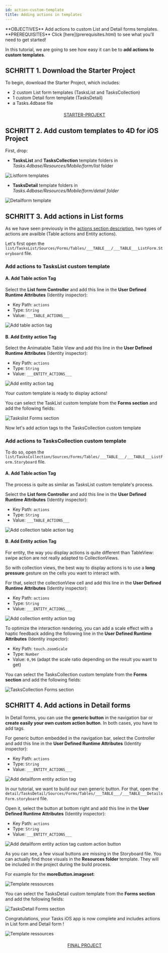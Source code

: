 ```yaml
---
id: action-custom-template
title: Adding actions in templates
---
```


<div markdown="1" class = "objectives">
**OBJECTIVES**
Add actions to custom List and Detail forms templates.
</div>

<div markdown="1" class = "prerequisites">
**PREREQUISITES**
Click [here](prerequisites.html) to see what you'll need to get started!
</div>

In this tutorial, we are going to see how easy it can be to **add actions to custom templates**.

## SCHRITT 1. Download the Starter Project

To begin, download the Starter Project, which includes:

* 2 custom List form templates (TasksList and TasksCollection)
* 1 custom Detail form template (TasksDetail)
* a Tasks.4dbase file

<div markdown="1" style="text-align: center; margin-top: 20px; margin-bottom: 20px">

<a class="button"
href="https://github.com/4d-for-ios/tutorial-AddingActionToTemplates/archive/1dc5aecfbea62a9999d571cb1a956f1ef6983111.zip">STARTER-PROJEKT</a>
</div>

## SCHRITT 2. Add custom templates to 4D for iOS Project

First, drop:

* **TasksList** and **TasksCollection** template folders in *Tasks.4dbase/Resources/Mobile/form/list* folder

![Listform templates](assets/en/actions/Listform-templates.png)

* **TasksDetail** template folders in *Tasks.4dbase/Resources/Mobile/form/detail folder*

![Detailform template](assets/en/actions/Detailform-template.png)

## SCHRITT 3. Add actions in List forms

As we have seen previously in the [actions section description](actions.html), two types of actions are availble (Table actions and Entity actions).

Let's first open the `list/TasksList/Sources/Forms/Tables/___TABLE___/___TABLE___ListForm.Storyboard` file.

### Add actions to TasksList custom template

#### A. Add Table action Tag

Select the **List form Controller** and add this line in the **User Defined Runtime Attributes** (Identity inspector):

* Key Path: `actions`
* Type: `String`
* Value: `___TABLE_ACTIONS___`

![Add table action tag](assets/en/actions/Add-table-tag-taskslist.png)


#### B. Add Entity action Tag

Select the Animatable Table View and add this line in the **User Defined Runtime Attributes** (Identity inspector):

* Key Path: `actions`
* Type: `String`
* Value: `___ENTITY_ACTIONS___`

![Add entity action tag](assets/en/actions/Add-entity-tag-taskslist.png)

Your custom template is ready to display actions!

You can select the TaskList custom template from the **Forms section** and add the following fields:

![Taskslist Forms section](assets/en/actions/listform-taskslist-forms-section.png)

Now let's add action tags to the TasksCollection custom template

### Add actions to TasksCollection custom template

To do so, open the `list/TasksCollection/Sources/Forms/Tables/___TABLE___/___TABLE___ListForm.Storyboard` file.

#### A. Add Table action Tag

The process is quite as similar as TasksList custom template's process.

Select the **List form Controller** and add this line in the **User Defined Runtime Attributes** (Identity inspector):

* Key Path: `actions`
* Type: `String`
* Value: `___TABLE_ACTIONS___`

![Add collection table action tag](assets/en/actions/Add-collection-table-tag-taskslist.png)

#### B. Add Entity action Tag

For entity, the way you display actions is quite different than TableView: swipe action are not really adapted to CollectionViews.

So with collection views, the best way to display actions is to use a **long pressure** gesture on the cells you want to interact with.

For that, select the collectionView cell and add this line in the **User Defined Runtime Attributes** (Identity inspector):

* Key Path: `actions`
* Type: `String`
* Value: `___ENTITY_ACTIONS___`

![Add collection entity action tag](assets/en/actions/Add-collection-entity-tag-taskslist.png)

To optimize the interaction rendering, you can add a scale effect with a haptic feedback adding the following line in the **User Defined Runtime Attributes** (Identity inspector):

* Key Path: `touch.zoomScale`
* Type: `Number`
* Value: `0,96` (adapt the scale ratio depending on the result you want to get)

You can select the TasksCollection custom template from the **Forms section** and add the following fields:

![TasksCollection Forms section](assets/en/actions/listform-taskscollection-forms-section.png)


## SCHRITT 4. Add actions in Detail forms

In Detail forms, you can use the **generic button** in the navigation bar or **create easily your own custom action button**. In both cases, you have to add tags.

For generic button embedded in the navigation bar, select the Controller and add this line in the **User Defined Runtime Attributes** (Identity inspector):

* Key Path: `actions`
* Type: `String`
* Value: `___ENTITY_ACTIONS___`

![Add detailform entity action tag](assets/en/actions/Detail-form-action-navigationBar.png)

In our tutorial, we want to build our own generic button. For that, open the `detail/TasksDetail/Sources/Forms/Tables/___TABLE___/___TABLE___DetailsForm.storyboard` file.

Open it, select the button at bottom right and add this line in the **User Defined Runtime Attributes** (Identity inspector):

* Key Path: `actions`
* Type: `String`
* Value: `___ENTITY_ACTIONS___`

![Add detailform entity action tag custom action button](assets/en/actions/Detail-form-action-custom-action-Button.png)

As you can see, a few visual buttons are missing in the Storyboard file. You can actually find those visuals in the  **Resources folder** template. They will be included in the project during the build process.

For example for the **moreButton.imageset**:

![Template ressources](assets/en/actions/Template-Ressources.png)

You can select the TasksDetail custom template from the **Forms section** and add the following fields:

![TasksDetail Forms section](assets/en/actions/detailform-forms-section.png)

Congratulations, your Tasks iOS app is now complete and includes actions in List form and Detail form !

![Template ressources](assets/en/actions/ListForm-entity-action-tableview.png)

<div markdown="1" style="text-align: center; margin-top: 20px; margin-bottom: 20px">

<a class="button"
href="https://github.com/4d-for-ios/tutorial-AddingActionToTemplates/releases/latest/download/tutorial-AddingActionToTemplates.zip">FINAL PROJECT</a>
</div>

